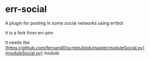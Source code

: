 # err-social
A plugin for posting in some social networks using errbot

It is a fork from err-pim

It needs the [https://github.com/fernand0/scripts/blob/master/moduleSocial.py](moduleSocial.py) module
